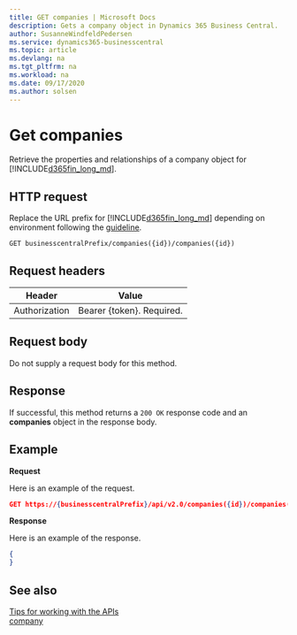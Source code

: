 ```yaml
---
title: GET companies | Microsoft Docs
description: Gets a company object in Dynamics 365 Business Central.
author: SusanneWindfeldPedersen
ms.service: dynamics365-businesscentral
ms.topic: article
ms.devlang: na
ms.tgt_pltfrm: na
ms.workload: na
ms.date: 09/17/2020
ms.author: solsen
---
```


# Get companies
Retrieve the properties and relationships of a company object for [!INCLUDE[d365fin_long_md](../../includes/d365fin_long_md.md)]. 


## HTTP request
Replace the URL prefix for [!INCLUDE[d365fin_long_md](../../includes/d365fin_long_md.md)] depending on environment following the [guideline](../../v2.0/endpoints-apis-for-dynamics.md).
```
GET businesscentralPrefix/companies({id})/companies({id})
```

## Request headers

|Header|Value|
|------|-----|
|Authorization  |Bearer {token}. Required. |

## Request body
Do not supply a request body for this method.

## Response
If successful, this method returns a ```200 OK``` response code and an **companies** object in the response body.

## Example

**Request**

Here is an example of the request.
```json
GET https://{businesscentralPrefix}/api/v2.0/companies({id})/companies({id})
```

**Response**

Here is an example of the response. 

```json
{
}
```


## See also
[Tips for working with the APIs](/dynamics365/business-central/dev-itpro/developer/devenv-connect-apps-tips)  
[company](../resources/dynamics_company.md)  
<!--links-->
